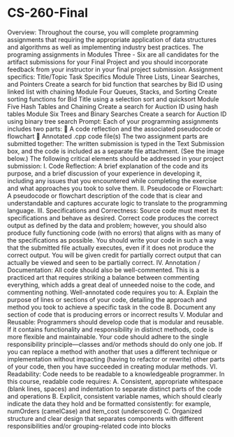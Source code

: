# CS-260-Final

Overview: Throughout the course, you will complete programming assignments that requiring the appropriate application of data structures and algorithms as
well as implementing industry best practices. The programing assignments in Modules Three - Six are all candidates for the artifact submissions for your Final
Project and you should incorporate feedback from your instructor in your final project submission.
Assignment specifics:
Title/Topic Task Specifics
Module Three Lists, Linear Searches, and Pointers Create a search for bid function that searches by Bid ID using linked list with chaining
Module Four Queues, Stacks, and Sorting Create sorting functions for Bid Title using a selection sort and quicksort
Module Five Hash Tables and Chaining Create a search for Auction ID using hash tables
Module Six Trees and Binary Searches Create a search for Auction ID using binary tree search
Prompt: Each of your programming assignments includes two parts:
 A code reflection and the associated pseudocode or flowchart
 Annotated .cpp code file(s)
The two assignment parts are submitted together: The written submission is typed in the Text Submission box, and the code is included as a separate file
attachment. (See the image below.)
The following critical elements should be addressed in your project submission:
I. Code Reflection: A brief explanation of the code and its purpose, and a brief discussion of your experience in developing it, including any issues that you
encountered while completing the exercise and what approaches you took to solve them.
II. Pseudocode or Flowchart: A pseudocode or flowchart description of the code that is clear and understandable and captures accurate logic to translate
to the programming language.
III. Specifications and Correctness: Source code must meet its specifications and behave as desired. Correct code produces the correct output as defined by
the data and problem; however, you should also produce fully functioning code (with no errors) that aligns with as many of the specifications as
possible. You should write your code in such a way that the submitted file actually executes, even if it does not produce the correct output. You will be
given credit for partially correct output that can actually be viewed and seen to be partially correct.
IV. Annotation / Documentation: All code should also be well-commented. This is a practiced art that requires striking a balance between commenting
everything, which adds a great deal of unneeded noise to the code, and commenting nothing. Well-annotated code requires you to:
A. Explain the purpose of lines or sections of your code, detailing the approach and method you took to achieve a specific task in the code
B. Document any section of code that is producing errors or incorrect results
V. Modular and Reusable: Programmers should develop code that is modular and reusable. If it contains functionality and responsibility in distinct
methods, code is more flexible and maintainable. Your code should adhere to the single responsibility principle—classes and/or methods should do only
one job. If you can replace a method with another that uses a different technique or implementation without impacting (having to refactor or rewrite)
other parts of your code, then you have succeeded in creating modular methods.
VI. Readability: Code needs to be readable to a knowledgeable programmer. In this course, readable code requires:
A. Consistent, appropriate whitespace (blank lines, spaces) and indentation to separate distinct parts of the code and operations
B. Explicit, consistent variable names, which should clearly indicate the data they hold and be formatted consistently: for example, numOrders
(camelCase) and item_cost (underscored)
C. Organized structure and clear design that separates components with different responsibilities and/or grouping-related code into blocks


